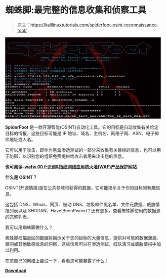 # 蜘蛛脚:最完整的信息收集和侦察工具

> 原文：<https://kalilinuxtutorials.com/spiderfoot-osint-reconnaissance-tool/>

[![Spiderfoot : The Most Complete OSINT Collection & Reconnaissance Tool](img/0e0c425957189aa5c01bee5eb20b75df.png "Spiderfoot : The Most Complete OSINT Collection & Reconnaissance Tool")](https://2.bp.blogspot.com/-y5agXgGugHA/XN4RnABC85I/AAAAAAAAAZM/F2F4GOUsouozBtIZpXZ2cHlyX4OoUyhQACLcBGAs/s1600/spiderfoot.png)

**SpiderFoot** 是一款开源智能(OSINT)自动化工具。它的目标是自动收集有关给定目标的情报，这些目标可能是 IP 地址、域名、主机名、网络子网、ASN、电子邮件地址或人名。

它可以用于攻击，即作为黑盒渗透测试的一部分来收集有关目标的信息，也可以用于防御，以识别您的组织免费提供给攻击者用来攻击您的信息。

**也可阅读-[wafw 00 f:识别&指纹网络应用防火墙(WAF)产品保护网站](https://kalilinuxtutorials.com/wafw00f-2/)**

**什么是 OSINT？**

OSINT(开源情报)是在公共领域可获得的数据，它可能揭示关于你的目标的有趣信息。

这包括 DNS、Whois、网页、被动 DNS、垃圾邮件黑名单、文件元数据、威胁情报列表以及 SHODAN、HaveIBeenPwned？还有更多。查看蜘蛛脚使用的数据源的完整列表。

我可以用蜘蛛脚做什么？

蜘蛛脚扫描返回的数据将揭示关于您的目标的大量信息，提供对可能的数据泄漏、漏洞或其他敏感信息的洞察，这些信息可以在渗透测试、红队演习或威胁情报中加以利用。

在您自己的网络上尝试一下，看看您可能暴露了什么！

[**Download**](https://github.com/smicallef/spiderfoot)